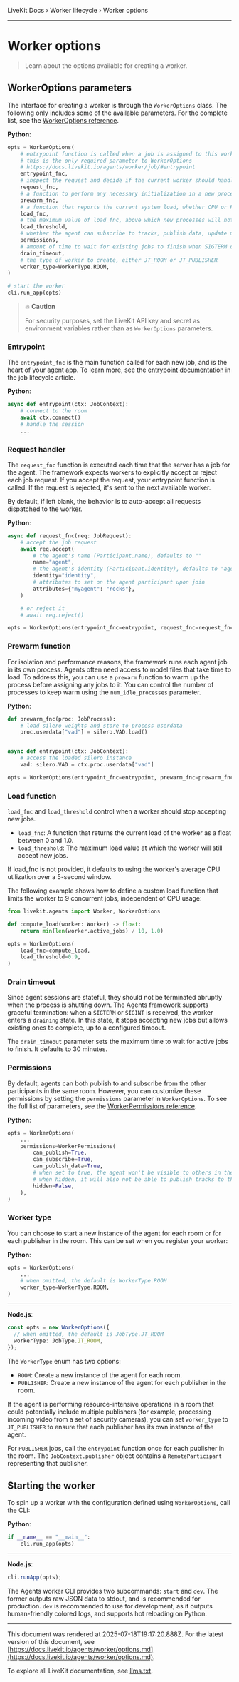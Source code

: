 LiveKit Docs › Worker lifecycle › Worker options

---

# Worker options

> Learn about the options available for creating a worker.

## WorkerOptions parameters

The interface for creating a worker is through the `WorkerOptions` class. The following only includes some of the available parameters. For the complete list, see the [WorkerOptions reference](https://docs.livekit.io/reference/python/v1/livekit/agents/index.html.md#livekit.agents.WorkerOptions).

**Python**:

```python
opts = WorkerOptions(
    # entrypoint function is called when a job is assigned to this worker
    # this is the only required parameter to WorkerOptions
    # https://docs.livekit.io/agents/worker/job/#entrypoint
    entrypoint_fnc,
    # inspect the request and decide if the current worker should handle it.
    request_fnc,
    # a function to perform any necessary initialization in a new process.
    prewarm_fnc,
    # a function that reports the current system load, whether CPU or RAM, etc.
    load_fnc,
    # the maximum value of load_fnc, above which new processes will not spawn
    load_threshold,
    # whether the agent can subscribe to tracks, publish data, update metadata, etc.
    permissions,
    # amount of time to wait for existing jobs to finish when SIGTERM or SIGINT is received
    drain_timeout,
    # the type of worker to create, either JT_ROOM or JT_PUBLISHER
    worker_type=WorkerType.ROOM,
)

# start the worker
cli.run_app(opts)

```

> 🔥 **Caution**
> 
> For security purposes, set the LiveKit API key and secret as environment variables rather than as `WorkerOptions` parameters.

### Entrypoint

The `entrypoint_fnc` is the main function called for each new job, and is the heart of your agent app. To learn more, see the [entrypoint documentation](https://docs.livekit.io/agents/worker/job.md#entrypoint) in the job lifecycle article.

**Python**:

```python
async def entrypoint(ctx: JobContext):
    # connect to the room
    await ctx.connect()
    # handle the session
    ...

```

### Request handler

The `request_fnc` function is executed each time that the server has a job for the agent. The framework expects workers to explicitly accept or reject each job request. If you accept the request, your entrypoint function is called. If the request is rejected, it's sent to the next available worker.

By default, if left blank, the behavior is to auto-accept all requests dispatched to the worker.

**Python**:

```python
async def request_fnc(req: JobRequest):
    # accept the job request
    await req.accept(
        # the agent's name (Participant.name), defaults to ""
        name="agent",
        # the agent's identity (Participant.identity), defaults to "agent-<jobid>"
        identity="identity",
        # attributes to set on the agent participant upon join
        attributes={"myagent": "rocks"},
    )

    # or reject it
    # await req.reject()

opts = WorkerOptions(entrypoint_fnc=entrypoint, request_fnc=request_fnc)

```

### Prewarm function

For isolation and performance reasons, the framework runs each agent job in its own process. Agents often need access to model files that take time to load. To address this, you can use a `prewarm` function to warm up the process before assigning any jobs to it. You can control the number of processes to keep warm using the `num_idle_processes` parameter.

**Python**:

```python
def prewarm_fnc(proc: JobProcess):
    # load silero weights and store to process userdata
    proc.userdata["vad"] = silero.VAD.load()


async def entrypoint(ctx: JobContext):
    # access the loaded silero instance
    vad: silero.VAD = ctx.proc.userdata["vad"]

opts = WorkerOptions(entrypoint_fnc=entrypoint, prewarm_fnc=prewarm_fnc)

```

### Load function

`load_fnc` and `load_threshold` control when a worker should stop accepting new jobs.

- `load_fnc`: A function that returns the current load of the worker as a float between 0 and 1.0.
- `load_threshold`: The maximum load value at which the worker will still accept new jobs.

If load_fnc is not provided, it defaults to using the worker's average CPU utilization over a 5-second window.

The following example shows how to define a custom load function that limits the worker to 9 concurrent jobs, independent of CPU usage:

```python
from livekit.agents import Worker, WorkerOptions

def compute_load(worker: Worker) -> float:
    return min(len(worker.active_jobs) / 10, 1.0)

opts = WorkerOptions(
    load_fnc=compute_load,
    load_threshold=0.9,
)

```

### Drain timeout

Since agent sessions are stateful, they should not be terminated abruptly when the process is shutting down. The Agents framework supports graceful termination: when a `SIGTERM` or `SIGINT` is received, the worker enters a `draining` state. In this state, it stops accepting new jobs but allows existing ones to complete, up to a configured timeout.

The `drain_timeout` parameter sets the maximum time to wait for active jobs to finish. It defaults to 30 minutes.

### Permissions

By default, agents can both publish to and subscribe from the other participants in the same room. However, you can customize these permissions by setting the `permissions` parameter in `WorkerOptions`. To see the full list of parameters, see the [WorkerPermissions reference](https://docs.livekit.io/reference/python/v1/livekit/agents/index.html.md#livekit.agents.WorkerPermissions).

**Python**:

```python
opts = WorkerOptions(
    ...
    permissions=WorkerPermissions(
        can_publish=True,
        can_subscribe=True,
        can_publish_data=True,
        # when set to true, the agent won't be visible to others in the room.
        # when hidden, it will also not be able to publish tracks to the room as it won't be visible.
        hidden=False,
    ),
)

```

### Worker type

You can choose to start a new instance of the agent for each room or for each publisher in the room. This can be set when you register your worker:

**Python**:

```python
opts = WorkerOptions(
    ...
    # when omitted, the default is WorkerType.ROOM
    worker_type=WorkerType.ROOM,
)

```

---

**Node.js**:

```ts
const opts = new WorkerOptions({
  // when omitted, the default is JobType.JT_ROOM
  workerType: JobType.JT_ROOM,
});

```

The `WorkerType` enum has two options:

- `ROOM`: Create a new instance of the agent for each room.
- `PUBLISHER`: Create a new instance of the agent for each publisher in the room.

If the agent is performing resource-intensive operations in a room that could potentially include multiple publishers (for example, processing incoming video from a set of security cameras), you can set `worker_type` to `JT_PUBLISHER` to ensure that each publisher has its own instance of the agent.

For `PUBLISHER` jobs, call the `entrypoint` function once for each publisher in the room. The `JobContext.publisher` object contains a `RemoteParticipant` representing that publisher.

## Starting the worker

To spin up a worker with the configuration defined using `WorkerOptions`, call the CLI:

**Python**:

```python
if __name__ == "__main__":
    cli.run_app(opts)

```

---

**Node.js**:

```ts
cli.runApp(opts);

```

The Agents worker CLI provides two subcommands: `start` and `dev`. The former outputs raw JSON data to stdout, and is recommended for production. `dev` is recommended to use for development, as it outputs human-friendly colored logs, and supports hot reloading on Python.

---

This document was rendered at 2025-07-18T19:17:20.888Z.
For the latest version of this document, see [https://docs.livekit.io/agents/worker/options.md](https://docs.livekit.io/agents/worker/options.md).

To explore all LiveKit documentation, see [llms.txt](https://docs.livekit.io/llms.txt).